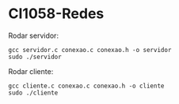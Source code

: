 # CI1058-Redes

Rodar servidor:
````
gcc servidor.c conexao.c conexao.h -o servidor
sudo ./servidor 
````

Rodar cliente:
````
gcc cliente.c conexao.c conexao.h -o cliente
sudo ./cliente 
````